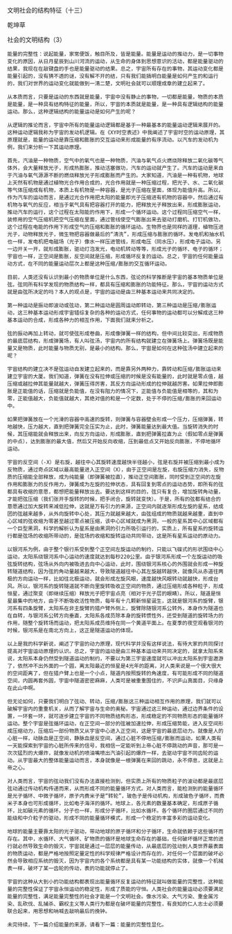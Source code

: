 文明社会的结构特征（十三）

乾坤草


社会的文明结构（3）


    能量的完整性：说起能量，家常便饭，触目所及，皆是能量。能量是运动的推动力，是一切事物变化的原因，从日月星辰到山川河流的运动，从生命的身体到思想意识的活动，都是能量驱动的结果，我现在在敲键盘的手也是能量驱动的结果。总之，宇宙所有存在的事物，其运动变化都是能量引起的，没有猜不透的谜，没有解不开的结，只有我们能搞明白能量是如何产生的和运行的，我们对世界的运动变化就能做到一清二楚，文明社会就可以顺理成章的建立起来了。

    从本质而言，只要是运动的东西就是能量，宇宙中没有静止的事物，一切都是能量，物质的本质是能量，是一种具有结构特征的能量，所以，宇宙的本质就是能量，是一种具有逻辑结构的能量运动。那么，这种逻辑结构的能量运动是如何产生的呢？

    从逻辑的推论而言，宇宙中所有的能量运动逻辑都是基于一种最基本的能量运动逻辑来展开的。这种运动逻辑我称为宇宙的发动机逻辑。在《XY时空表述》中我阐述了宇宙时空的运动原理，其原理就是，能量的运动是靠压缩和膨胀的交互运动来形成能量的有序流动。以汽车的发动机为例，我们来分析一下其运动原理。

    首先，汽油是一种物质，空气中的氧气也是一种物质，汽油与氧气点火燃烧除释放二氧化碳等气体外，会大量释放光子，形成热膨胀，推动活塞做功，汽车的运动就产生了。汽车的运动是来自于汽油与氧气源源不断的燃烧释放光子形成膨胀而产生的。大家知道，汽油是一种有机物，地球上天然有机物是通过植物光合作用合成的，光合作用就是一种压缩过程，把光子、水、二氧化碳等气体压缩成有机物，本质上有机物是一种容器，是光子压缩在里面，体现为能值升高。所以，作为汽车的运动而言，是通过光合作用把太阳的能量即光子压缩进有机物的容器中，然后通过有机物与氧气的反应，相当于氧气具有把容器打开的能力，把释放光子释放出来，形成膨胀运动，推动汽车的运行，这个过程在太阳能的作用下，形成一个循环运动。这个过程同压缩空气一样，装修用的空气压缩机把空气压缩在里面，通过管线使空气膨胀出来去驱动打磨机、打钉机做功，这个过程在电能的作用下形成空气的压缩和膨胀的循环运动。生物界也是同样的道理，植物压进光子，动物释放光子，微生物把容器做最后的“清洗”，形成压缩与膨胀的循环。发电机和抽水机也一样，发电机把电磁场（光子）像水一样压进管线，形成电压（同水压），形成电子运动。另一边开关一开，就形成膨胀，驱动灯泡发光，电动机转动等等，形成光子的循环、电子的循环；宇宙也一样，正空间是膨胀，反空间就是压缩，形成循环反复的运动。总之，宇宙的任何能量运动方式，在不同的能量运动层次上都是这种压缩/膨胀的交互循环运动。

    目前，人类还没有认识到最小的物质单位是什么东西，弦论的科学推断是宇宙的基本物质单位是弦。弦同所有科学发现的物质结构一样，都具有压缩和膨胀的功能特征。那么，宇宙的运动方式就是由弦所决定的吗？本人的观点是，宇宙的运动是由三种基本运动来共同决定的。

    第一种运动是振动即波动或弦动，第二种运动是圆周运动即转动，第三种运动是压缩/膨胀运动，这三种基本运动形成宇宙错综复杂的各种的运动方式，任何事物的运动都可以分解成这三种基本运动的合成，形成各种力的相互作用，下面我们就来分析之。

    弦的振动再加上转动，就可使弦形成卷曲，形成像弹簧一样的结构，但中间比较突出，形成物质的最底层结构，形成弹簧场，有人叫弦汤，宇宙内的所有结构就建立在弹簧场上。弹簧场既是能量又是物质，此时能量与物质无别，是最小的结构。那么，宇宙是如何在这种弦汤中建立起来的呢？

    宇宙结构的建立决不是弦运动自发建立起来的，而是靠另外两种力，靠转动和压缩/膨胀运动来建立宇宙的大厦。我们知道，弹簧在没有拉伸或压缩的时候是没有能量的，此时就是零点值，越压缩或越拉伸其能量就越大，弹簧压得厉害，其反方向运动形成的拉伸就越厉害。如果拉伸即膨胀是正能值的话，压缩就是负能值，在没有阻力的情况下，正能值与负能值是相等的，其和为零，正能值越大，负能值就越大，其绝对值的和是一个定数，处于不停的压缩/膨胀的来回运动中。

    如果把弹簧放在一个光滑的容器中高速的旋转，则弹簧与容器壁会形成一个压力，压缩弹簧，转地越快，压力越大，直到把弹簧完全压实为止，此时，弹簧能量达到最大值。当旋转消失的时候，其压缩能就会释放出来，向反方向运动，形成膨胀，直到把弹簧拉直为止（假如零点是弹簧的中点），达到膨胀的最大值，然后又开始反向收缩，压到最低点又开始反向膨胀，不停地循环运动。

    宇宙的反空间（-X）是右旋，越往中心其旋转速度越快半径越小，弦是右旋并被压缩到最小成为反物质，通过奇点区域以最高能量进入正空间（X），由于正空间是左旋，右旋压缩力消失，反物质的压缩能全部释放，成为纯能量（即弹簧被拉直），推动正空间膨胀，同时受到正空间的左旋作用和膨胀力的反作用力，弹簧成为左旋的拉伸状态，具有回复到零点的运动态势，即所有的弦都具有收缩的意愿，都想把能量释放出去。要达到这样的目的，弦只有复合，增加旋转角动量，才能把弦压缩（我们张开手旋转的时候，把手闭合，旋转就变快）。于是，所有的弦都有结合的意愿通过加大旋转来减低拉伸，这就是万有引力的来源，正空间内就逐渐形成左旋的星系，结成团的弦越来越多，从外向旋转中心处，其压力就越来越大，由弦组成的物质就越来越重，直到中心区域的弦收缩为零甚至越过零点被压缩，该中心区域就成为黑洞，一般的星系其中心区域都有一个巨型黑洞，科学的解析认为星系是由黑洞的引力所吸引运行的，实质上，所有星系的旋转运行都是弦场的收缩所带动的，是弦场的收缩和旋转运动共同带动，这是所有星系运动的原动力。

    以银河系为例，由于整个银行系受到整个正空间左旋运动的制约，只能以飞碟式的形状围绕中心运动，太阳系绕银河系中心运动的速度就达到每秒220公里。由于银河系形成一个左旋运动的吸弦旋转结构，弦场从外向内被吸进去向中心运动，此时，围绕银河系核心的外围就会形成一种旋转隧道结构，因为弦的角动量越来越大，导致隧道越往中心其左旋越转越快，就像风从赤道往两极的方向运动一样，比如往北极运动，就会形成左旋风眼，速度越快风眼转动就越快，形成台风。所以，银河系的旋转隧道就不断向里旋转吸收正空间的物质，通过压缩形成各种粒子，形成恒星，通过聚变（即继续压缩）释放光子把宇宙点亮（相对于光子层的眼睛）。所以，隧道是恒星最集中的地方，由于不断吸收活性物质，每年有十几颗新恒星诞生，这就是银河系的旋臂，银河系有四条旋臂，太阳系在非主旋臂的猎户臂外侧上，旋臂除随银河系公转外，本身作为隧道也在自转，与银河系公转方向垂直，太阳系各成员除本身的旋转惯性外，还受到隧道的旋转场力的作用，随整个旋转场而运动，把太阳系成员维持在同一个黄道平面上。在夏季的夜空观看银河的时候，银河系是在南北方向上，这正是隧道运动的体现。

    以上是我的科学新说，阐述了宇宙的动力原理，现代科学并没有这样说法，有待大家的共同探讨提高对宇宙运动原理的认识。总之，宇宙的运动是由三种基本运动来共同决定的，就拿太阳系来说，太阳系本身仍然受到隧道运动的制约，不要以为第三宇宙速度就可以冲出太阳系到宇宙遨游了，依然冲不出外面的一个圆，离太阳最近的恒星是4光年的距离，对人类来说是一个很大很大的空间距离了，但在猎户臂上也是一个小点，隧道内按照旋转的角速度，有可能形成不同的隧道空间，内圆再套外圆，宇宙中隧道密密麻麻，人类可是被重重围住的，不识庐山真面目，只缘身在此山中啊。

    但无论如何，只要我们明白了弦动、转动，压缩/膨胀这三种运动相互作用的原理，我们就可以破解宇宙内的重重机关，从而了解宇宙与生命的奥秘。宇宙通过这三种运动，通过边界条件的设置，一环套一环，就可逐步建立宇宙的不同物质结构形态，形成稳定的不同物质形态的能量循环运动。整个宇宙是弦循环运动，在正空间一部分的弦被加速拉伸，形成压缩势能，进入反空间形成压缩动力，压缩后一部份物质又从宇宙中心进入正空间，这是宇宙的最底层动力。就像是人的心脏一样，动脉血是正空间，静脉血是反空间，通过心脏不停地压缩/膨胀而运动，如果人类有一天能探索到宇宙的心脏所传来的信号，我相信一定能听到上帝心脏不停跳动的声音，那可是一次次猛烈的大爆炸，就像发动机的喷油嘴喷出汽油引起的爆炸一样，去驱动宇宙不同齿轮的运动。从宇宙最大的整体能量运动而言，本身就像是一根弹簧在来回的跳动，永不停息，这就是上帝之心。

    对人类而言，宇宙的弦动我们没有办法直接检测到，但实质上所有的物质粒子的波动都是最底层弦动通过传动机构传递而来，从而形成不同的能量循环方式。对人类而言，能检测到的能量循环是光子循环、中微子循环，原子内费米子是“转轮”，玻色子是传动机构，形成玻色子循环，而费米子本身也可形成循环，比如电子海洋的循环。地球上，各元素的数量基本确定，形成原子循环，比如碳元素的循环。分子也一样，形成分子循环，比如水循环。各个循环的圈层通过不同的能级和中介粒子的驱动，形成不同的能量循环模式，形成一个稳定的丰富多彩的运动变化。

    地球的能量主要靠太阳的光子驱动，带动地球的原子循环和分子循环，生命就依赖于这些循环而存在。其中，水循环、大气循环、矿物质的循环是地球生命存在的基础，任何破坏循环正常的进行就必然导致生命的毁灭，宇宙就是通过一层层的能量传动，从最底层的弦动到人类世界最表面的物质运动，都是严格地按照定量定性的科学规律严格设计而存在的，对任何一个层面的破坏必然会导致相应系统的毁灭，因为宇宙内的各个系统都是具有某一功能结构的实体，就像一个机械表一样，破坏了某一齿轮的传动，表的功能就停止了。

    宇宙的这种从大到小的功能结构都表现出能量循环反复运动的特征就叫做能量的完整性，这种能量的完整性保证了宇宙永恒运动的稳定性，形成了质能的守恒。人类社会的能量运动必须要满足能量的完整性，满足能量完整性的社会才能是一个文明社会。像水污染、大气污染、重金属污染、乱砍伐、乱捕杀、霸权主义等人类行为都是在破坏能量的完整性，有良知的仁人志士必须要联合起来，用思想和呐喊去敲响最后的挽钟。

    未完待续，下一篇介绍能量的来源，请看下一篇：能量的完整性显化。



